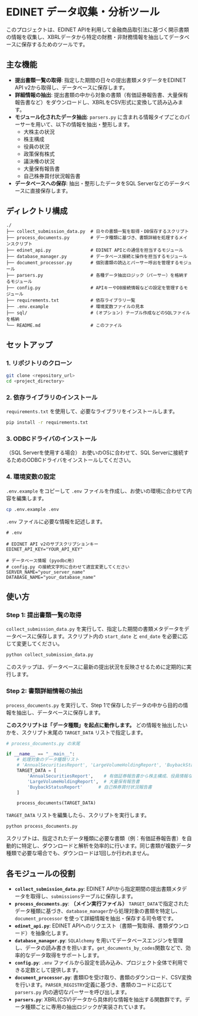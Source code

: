 # EDINET データ収集・分析ツール

このプロジェクトは、EDINET APIを利用して金融商品取引法に基づく開示書類の情報を収集し、XBRLデータから特定の財務・非財務情報を抽出してデータベースに保存するためのツールです。

## 主な機能

- **提出書類一覧の取得**: 指定した期間の日々の提出書類メタデータをEDINET API v2から取得し、データベースに保存します。
- **詳細情報の抽出**: 提出書類の中から対象の書類（有価証券報告書、大量保有報告書など）をダウンロードし、XBRLをCSV形式に変換して読み込みます。
- **モジュール化されたデータ抽出**: `parsers.py` に含まれる情報タイプごとのパーサーを用いて、以下の情報を抽出・整形します。
    - 大株主の状況
    - 株主構成
    - 役員の状況
    - 政策保有株式
    - 議決権の状況
    - 大量保有報告書
    - 自己株券買付状況報告書
- **データベースへの保存**: 抽出・整形したデータをSQL Serverなどのデータベースに直接保存します。

## ディレクトリ構成

```
./
├── collect_submission_data.py  # 日々の書類一覧を取得・DB保存するスクリプト
├── process_documents.py        # データ種類に基づき、書類詳細を処理するメインスクリプト
├── edinet_api.py               # EDINET APIとの通信を担当するモジュール
├── database_manager.py         # データベース接続と操作を担当するモジュール
├── document_processor.py       # 個別書類の読込とパーサー呼出を管理するモジュール
├── parsers.py                  # 各種データ抽出ロジック（パーサー）を格納するモジュール
├── config.py                   # APIキーやDB接続情報などの設定を管理するモジュール
├── requirements.txt            # 依存ライブラリ一覧
├── .env.example                # 環境変数ファイルの見本
├── sql/                        # (オプション) テーブル作成などのSQLファイルを格納
└── README.md                   # このファイル
```

## セットアップ

### 1. リポジトリのクローン
```bash
git clone <repository_url>
cd <project_directory>
```

### 2. 依存ライブラリのインストール
`requirements.txt` を使用して、必要なライブラリをインストールします。

```bash
pip install -r requirements.txt
```

### 3. ODBCドライバのインストール
（SQL Serverを使用する場合）
お使いのOSに合わせて、SQL Serverに接続するためのODBCドライバをインストールしてください。

### 4. 環境変数の設定
`.env.example` をコピーして `.env` ファイルを作成し、お使いの環境に合わせて内容を編集します。

```bash
cp .env.example .env
```

`.env` ファイルに必要な情報を記述します。
```dotenv
# .env

# EDINET API v2のサブスクリプションキー
EDINET_API_KEY="YOUR_API_KEY"

# データベース情報 (pyodbc用)
# config.py の接続文字列に合わせて適宜変更してください
SERVER_NAME="your_server_name"
DATABASE_NAME="your_database_name"
```

## 使い方

### Step 1: 提出書類一覧の取得

`collect_submission_data.py` を実行して、指定した期間の書類メタデータをデータベースに保存します。スクリプト内の `start_date` と `end_date` を必要に応じて変更してください。

```bash
python collect_submission_data.py
```
このステップは、データベースに最新の提出状況を反映させるために定期的に実行します。

### Step 2: 書類詳細情報の抽出

`process_documents.py` を実行して、Step 1で保存したデータの中から目的の情報を抽出し、データベースに保存します。

**このスクリプトは「データ種類」を起点に動作します。** どの情報を抽出したいかを、スクリプト末尾の `TARGET_DATA` リストで指定します。

```python
# process_documents.py の末尾

if __name__ == "__main__":
    # 処理対象のデータ種類リスト
    # 'AnnualSecuritiesReport', 'LargeVolumeHoldingReport', 'BuybackStatusReport' から選択
    TARGET_DATA = [
        'AnnualSecuritiesReport',    # 有価証券報告書から株主構成、役員情報などを抽出
        'LargeVolumeHoldingReport',  # 大量保有報告書
        'BuybackStatusReport'      # 自己株券買付状況報告書
    ]

    process_documents(TARGET_DATA)
```

`TARGET_DATA` リストを編集したら、スクリプトを実行します。

```bash
python process_documents.py
```

スクリプトは、指定されたデータ種類に必要な書類（例：有価証券報告書）を自動的に特定し、ダウンロードと解析を効率的に行います。同じ書類が複数データ種類で必要な場合でも、ダウンロードは1回しか行われません。

## 各モジュールの役割

- **`collect_submission_data.py`**: EDINET APIから指定期間の提出書類メタデータを取得し、`submissions`テーブルに保存します。
- **`process_documents.py`**: **（メイン実行ファイル）** `TARGET_DATA`で指定されたデータ種類に基づき、`database_manager`から処理対象の書類を特定し、`document_processor` を使って詳細情報を抽出・保存する司令塔です。
- **`edinet_api.py`**: EDINET APIへのリクエスト（書類一覧取得、書類ダウンロード）を抽象化します。
- **`database_manager.py`**: `SQLAlchemy` を用いてデータベースエンジンを管理し、データの読み書きを担います。`get_documents_by_codes`関数などで、効率的なデータ取得をサポートします。
- **`config.py`**: `.env` ファイルから設定を読み込み、プロジェクト全体で利用できる定数として提供します。
- **`document_processor.py`**: 書類IDを受け取り、書類のダウンロード、CSV変換を行います。`PARSER_REGISTRY`定義に基づき、書類のコードに応じて `parsers.py` 内の適切なパーサーを呼び出します。
- **`parsers.py`**: XBRL(CSV)データから具体的な情報を抽出する関数群です。データ種類ごとに専用の抽出ロジックが実装されています。
